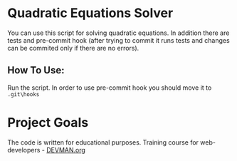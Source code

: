 # Quadratic Equations Solver

You can use this script for solving quadratic equations. In addition there are tests and pre-commit hook (after trying to commit it runs tests and changes can be commited only if there are no errors).

## How To Use:

Run the script.
In order to use pre-commit hook you should move it to `.git\hooks`

# Project Goals

The code is written for educational purposes. Training course for web-developers - [DEVMAN.org](https://devman.org)
